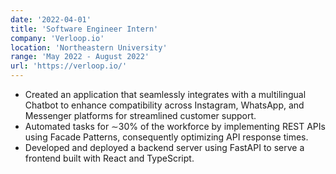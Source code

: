 ```yaml
---
date: '2022-04-01'
title: 'Software Engineer Intern'
company: 'Verloop.io'
location: 'Northeastern University'
range: 'May 2022 - August 2022'
url: 'https://verloop.io/'
---
```


- Created an application that seamlessly integrates with a multilingual Chatbot to enhance compatibility across Instagram, WhatsApp, and Messenger platforms for streamlined customer support.
- Automated tasks for ∼30% of the workforce by implementing REST APIs using Facade Patterns, consequently optimizing API response times.
- Developed and deployed a backend server using FastAPI to serve a frontend built with React and TypeScript.
